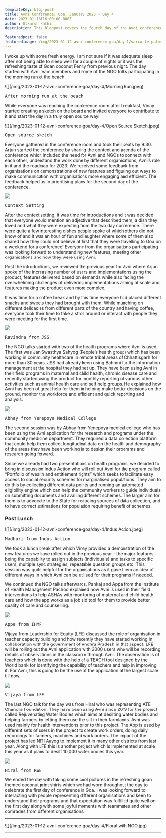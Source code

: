 ```yaml
---
templateKey: blog-post
title: Avni Conference, Goa, January 2023 - Day 4
date: 2023-01-16T16:00:00.000Z
author: Utkarsh Hathi
description: This blogpost covers the fourth day of the Avni conference which includes the participation of various NGOs who have been using Avni in their programs.

featuredpost: false 
featuredimage: /img/2023-01-12-avni-conference-goa/day-1/varca-le-palms-day-1-shot-1.jpeg
---
```


I woke up with some fresh energy. I am not sure if it was adequate sleep after not being able to sleep well for a couple of nights or it was the refreshing taste of Goan coconut Fenny from previous night. The day started with Avni team members and some of the NGO folks participating in the morning run at the beach. 

![](/img/2023-01-12-avni-conference-goa/day-4/Morning Run.jpeg)
<pre>After morning run at the beach</pre>

While everyone was reaching the conference room after breakfast, Vinay started creating a sketch on the board and invited everyone to contribute to it and start the day in a truly open source way! 

![](/img/2023-01-12-avni-conference-goa/day-4/Open Source Sketch.jpeg)
<pre>Open source sketch</pre>

Everyone gathered in the conference room and took their seats by 9:30. Arjun started the conference by sharing the context and agenda of the conference which included the need for Avni and NGOs to connect with each other, understand the work done by different organisations, Avni’s role in it and the roadmap for 2023. We received some feedback from organisations on demonstrations of new features and figuring out ways to make communication with organisations more engaging and efficient. The feedback helped us in prioritising plans for the second day of the conference.

![](/img/2023-01-12-avni-conference-goa/day-4/Intro.jpeg)
<pre>Context Setting</pre>

After the context setting, it was time for introductions and it was decided that everyone would mention an adjective that described them, a dish they loved and what they were expecting from the two day conference. There were quite a few interesting dishes people spoke of which others did not know of and it was an hour of fun and laughter where some of them also shared how they could not believe at first that they were travelling to Goa on a weekend for a conference! Everyone from the organisations participating was looking forward to understanding new features, meeting other organisations and how they were using Avni.

Post the introductions, we reviewed the previous year for Avni where Arjun spoke of the increasing number of users and implementations using the product, features delivered based on demands while also facing the overwhelming challenges of delivering implementations aiming at scale and features making the product even more complex. 

It was time for a coffee break and by this time everyone had placed different snacks and sweets they had brought with them. While munching on different delicacies from different parts of the country and having coffee, everyone took their time to take a stroll around or interact with people they were meeting for the first time.

![](/img/2023-01-12-avni-conference-goa/day-4/Ravi.jpeg)
<pre>Ravindra from JSS</pre>

The NGO talks started with two of the health programs where Avni is used. The first was Jan Swasthya Sahyog (People’s health group) which has been working in community healthcare in remote tribal areas of Chhattisgarh for more than 30 years. JSS had already been using Bahmni for the information management at the hospital they had set up. They have been using Avni in their field programs in maternal and child health, chronic disease care and recently started using the product for monthly reporting of various other activities such as animal health care and self help groups. He explained how Avni has been of great help for them in helping make better decisions on the ground, monitor the workforce and efficient and quick reporting and analysis.

![](/img/2023-01-12-avni-conference-goa/day-4/HDSS.jpeg)
<pre>Abhay from Yenepoya Medical College</pre>

The second session was by Abhay from Yenepoya medical college who has been using the Avni application for the research and programs under the community medicine department. They required a data collection platform that could help them collect longitudinal data on the health and demography of the areas they have been working in to design their programs and research going forward.

Since we already had two presentations on health programs, we decided to bring in discussion Indus Action who will roll out Avni for the program called “Portfolio of wealth and entitlement rights” which seeks to facilitate easy access to social security schemes for marginalised populations. They aim to do this by collecting different data points and running an automated eligibility engine which can help the community workers to guide individuals on submitting documents and availing different schemes. The larger aim for them is to advocate to the State for reducing sources of data collection, and to have correct estimations for population requiring benefit of schemes. 

### Post Lunch

![](/img/2023-01-12-avni-conference-goa/day-4/Indus Action.jpeg)
<pre>Madhuri from Indus Action</pre>
We took a lunch break after which Vinay provided a demonstration of the new features we have rolled out in the previous year - the major features being the capability to assign subjects (individuals) and tasks to specific users, multiple sync strategies, repeatable question groups etc. This session was quite helpful for the organisations as it gave them an idea of different ways in which Avni can be utilised for their programs if needed.

We continued the NGO talks afterwards. Pankaj and Appa from the Institute of Health Management Pachod explained how Avni is used in their field interventions to help ASHAs with monitoring of maternal and child health care and how the app works as a job aid tool for them to provide better quality of care and counselling.

![](/img/2023-01-12-avni-conference-goa/day-4/IHMP.jpg)
<pre>Appa from IHMP</pre>

Vijaya from Leadership for Equity (LFE) discussed the role of organisation in teacher capacity building and how recently they have started working in collaboration with the government of Andhra Pradesh in that aspect. LFE will be rolling out the Avni application with 3000 users who will be recording details of observations in the classroom through Avni. The observation is of teachers which is done with the help of a TEACH tool designed by the World bank for identifying the capability of teachers and help in improving it. For Avni, this is going to be the use of the application at the largest scale till now.


![](/img/2023-01-12-avni-conference-goa/day-4/LFE.jpeg)
<pre>Vijaya from LFE</pre>

The last NGO talk for the day was from Hiral who was representing ATE Chandra Foundation. They have been using Avni since 2019 for the project called Rejuvenating Water Bodies which aims at desilting water bodies and helping farmers by letting them use the silt in their farmlands. Avni was used mainly for health interventions prior to this project. The App is used by different sets of users in the project to create work orders, doing daily recordings for farmers, machines and work orders. The impact of the project has led NITI Aayog to implement it in many other districts from last year. Along with LFE this is another project which is implemented at scale this year as it plans to desilt 10,000 water bodies this year.

![](/img/2023-01-12-avni-conference-goa/day-4/RWB.jpeg)
<pre>Hiral from RWB</pre>

We ended the day with taking some cool pictures in the refreshing goan themed coconut print shirts which we had worn throughout the day to celebrate the first day of conference in Goa.  I was looking forward to interacting with people representing different organisations and keen to understand their programs and that expectation was fulfilled quite well on the first day along with some joyful moments with teammates and other comrades from different organisations.

----------------------------

![](/img/2023-01-12-avni-conference-goa/day-4/Floral with NGO.jpg)

----------------------------
